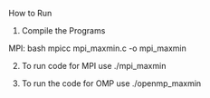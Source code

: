 How to Run

1. Compile the Programs

MPI:
bash
mpicc mpi_maxmin.c -o mpi_maxmin

2. To run code for MPI use ./mpi_maxmin

3. To run the code for OMP use ./openmp_maxmin
